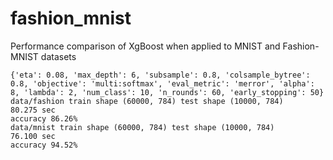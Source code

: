 # fashion_mnist

Performance comparison of XgBoost when applied to MNIST and Fashion-MNIST datasets

```
{'eta': 0.08, 'max_depth': 6, 'subsample': 0.8, 'colsample_bytree': 0.8, 'objective': 'multi:softmax', 'eval_metric': 'merror', 'alpha': 8, 'lambda': 2, 'num_class': 10, 'n_rounds': 60, 'early_stopping': 50}
data/fashion train shape (60000, 784) test shape (10000, 784)
80.275 sec
accuracy 86.26%
data/mnist train shape (60000, 784) test shape (10000, 784)
76.100 sec
accuracy 94.52%
```
